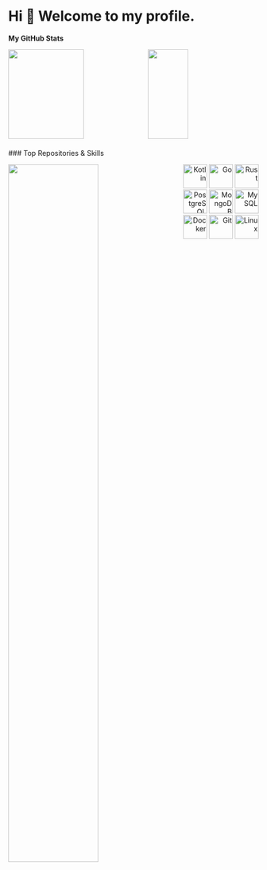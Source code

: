 Hi 👋 Welcome to my profile.
=============================================================================================================================
<b>My GitHub Stats</b>
<div>
    <img width="55%" height="180em"  src="https://github-readme-stats-silk-delta-92.vercel.app/api?username=koliy82&show_icons=true&theme=radical&include_all_commits=true&count_private=true"/>
    <img width="40%" height="180em" src="https://github-readme-stats-silk-delta-92.vercel.app/api/top-langs/?username=koliy82&layout=compact&count_private=true&theme=radical&exclude_repo=github-readme-stats&hide=jupyter%20notebook,pascal,CMake"/>
</div></br>
### Top Repositories & Skills
<div>
    <div align="left">
        <a href="https://github.com/koliy82/go_tg_bot" align="left"><img align="left" width="60%" src="https://github-readme-stats-silk-delta-92.vercel.app/api/pin/?username=koliy82&repo=go_tg_bot&title_color=0891b2&text_color=ffffff&icon_color=0891b2&bg_color=1c1917&hide_border=true&locale=en" /></a>
    </div>
    <div align="right">
        <p>
            <a href="https://kotlinlang.org/" target="_blank" rel="noreferrer"><img
                    src="https://raw.githubusercontent.com/danielcranney/readme-generator/main/public/icons/skills/kotlin-colored.svg"
                    width="48" height="48" alt="Kotlin" /></a>
            <a href="https://go.dev/doc/" target="_blank" rel="noreferrer"><img
                    src="https://raw.githubusercontent.com/danielcranney/readme-generator/main/public/icons/skills/go-colored.svg"
                    width="48" height="48" alt="Go" /></a>
            <a href="https://www.rust-lang.org/" target="_blank" rel="noreferrer"><img
                    src="https://raw.githubusercontent.com/danielcranney/readme-generator/main/public/icons/skills/rust.svg"
                    width="48" height="48" alt="Rust" /></a><br/>
            <a href="https://www.postgresql.org/" target="_blank" rel="noreferrer"><img
                    src="https://raw.githubusercontent.com/danielcranney/readme-generator/main/public/icons/skills/postgresql-colored.svg"
                    width="48" height="48" alt="PostgreSQL" /></a>
            <a href="https://www.mongodb.com/" target="_blank" rel="noreferrer"><img
                    src="https://raw.githubusercontent.com/danielcranney/readme-generator/main/public/icons/skills/mongodb-colored.svg"
                    width="48" height="48" alt="MongoDB" /></a>
            <a href="https://www.mysql.com/" target="_blank" rel="noreferrer"><img
                    src="https://raw.githubusercontent.com/danielcranney/readme-generator/main/public/icons/skills/mysql-colored.svg"
                    width="48" height="48" alt="MySQL" /></a><br/>
            <a href="https://www.docker.com/" target="_blank" rel="noreferrer"><img
                src="https://raw.githubusercontent.com/danielcranney/readme-generator/main/public/icons/skills/docker-colored.svg"
                width="48" height="48" alt="Docker" /></a>
            <a href="https://git-scm.com/" target="_blank" rel="noreferrer"><img
                src="https://raw.githubusercontent.com/danielcranney/readme-generator/main/public/icons/skills/git-colored.svg"
                width="48" height="48" alt="Git" /></a>
            <a href="https://www.linux.org" target="_blank" rel="noreferrer"><img
                    src="https://raw.githubusercontent.com/danielcranney/readme-generator/main/public/icons/skills/linux-colored.svg"
                    width="48" height="48" alt="Linux" /></a>
        </p>
    </div>
</div>

